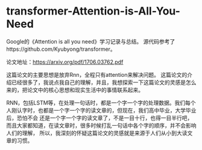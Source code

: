 # transformer-Attention-is-All-You-Need

Google的《Attention is all you need》学习记录与总结。
源代码参考了https://github.com/Kyubyong/transformer。

论文地址：https://arxiv.org/pdf/1706.03762.pdf

这篇论文的主要思想是放弃Rnn，全程只有attention来解决问题。
这篇论文的介绍已经很多了，我说点我自己的理解，并且，我想探索一下这篇论文的灵感是怎么来的，把论文中的核心思想和现实生活中的事情联系起来。

RNN，包括LSTM等，在处理一句话时，都是一个字一个字的处理数据。我们每个人刚认字时，也都是一个字一个字的读文章的，但现在，我们高中毕业，大学毕业后，恐怕不会
还是一个字一个字的读文章了，不是一目十行，也得一目半行吧，而且大家都知道，在读文章时，很多时候打乱一句话中各个字的顺序，并不会影响人们的理解，
所以，我深刻的怀疑这篇论文的灵感就是来源于人们从小到大读文章的习惯。

